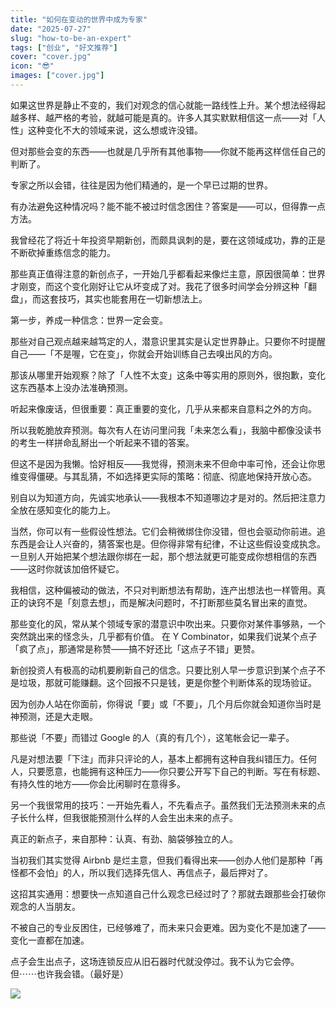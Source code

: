 ```yaml
---
title: "如何在变动的世界中成为专家"
date: "2025-07-27"
slug: "how-to-be-an-expert"
tags: ["创业", "好文推荐"]
cover: "cover.jpg"
icon: "😎"
images: ["cover.jpg"]
---
```

如果这世界是静止不变的，我们对观念的信心就能一路线性上升。某个想法经得起越多样、越严格的考验，就越可能是真的。许多人其实默默相信这一点——对「人性」这种变化不大的领域来说，这么想或许没错。



但对那些会变的东西——也就是几乎所有其他事物——你就不能再这样信任自己的判断了。



专家之所以会错，往往是因为他们精通的，是一个早已过期的世界。



有办法避免这种情况吗？能不能不被过时信念困住？答案是——可以，但得靠一点方法。



我曾经花了将近十年投资早期新创，而颇具讽刺的是，要在这领域成功，靠的正是不断砍掉重练信念的能力。



那些真正值得注意的新创点子，一开始几乎都看起来像烂主意，原因很简单：世界才刚变，而这个变化刚好让它从坏变成了对。我花了很多时间学会分辨这种「翻盘」，而这套技巧，其实也能套用在一切新想法上。



第一步，养成一种信念：世界一定会变。



那些对自己观点越来越笃定的人，潜意识里其实是认定世界静止。只要你不时提醒自己——「不是喔，它在变」，你就会开始训练自己去嗅出风的方向。



那该从哪里开始观察？除了「人性不太变」这条中等实用的原则外，很抱歉，变化这东西基本上没办法准确预测。



听起来像废话，但很重要：真正重要的变化，几乎从来都来自意料之外的方向。



所以我乾脆放弃预测。每次有人在访问里问我「未来怎么看」，我脑中都像没读书的考生一样拼命乱掰出一个听起来不错的答案。



但这不是因为我懒。恰好相反——我觉得，预测未来不但命中率可怜，还会让你思维变得僵硬。与其乱猜，不如选择更实际的策略：彻底、彻底地保持开放心态。



别自以为知道方向，先诚实地承认——我根本不知道哪边才是对的。然后把注意力全放在感知变化的能力上。



当然，你可以有一些假设性想法。它们会稍微绑住你没错，但也会驱动你前进。追东西是会让人兴奋的，猜答案也是。但你得非常有纪律，不让这些假设变成执念。
一旦别人开始把某个想法跟你绑在一起，那个想法就更可能变成你想相信的东西——这时你就该加倍怀疑它。



我相信，这种偏被动的做法，不只对判断想法有帮助，连产出想法也一样管用。真正的诀窍不是「刻意去想」，而是解决问题时，不打断那些莫名冒出来的直觉。



那些变化的风，常从某个领域专家的潜意识中吹出来。只要你对某件事够熟，一个突然跳出来的怪念头，几乎都有价值。
在 Y Combinator，如果我们说某个点子「疯了点」，那通常是称赞——搞不好还比「这点子不错」更赞。



新创投资人有极高的动机要刷新自己的信念。只要比别人早一步意识到某个点子不是垃圾，那就可能赚翻。这个回报不只是钱，更是你整个判断体系的现场验证。



因为创办人站在你面前，你得说「要」或「不要」，几个月后你就会知道你当时是神预测，还是大走眼。



那些说「不要」而错过 Google 的人（真的有几个），这笔帐会记一辈子。



凡是对想法要「下注」而非只评论的人，基本上都拥有这种自我纠错压力。任何人，只要愿意，也能拥有这种压力——你只要公开写下自己的判断。写在有标题、有持久性的地方——你会比闲聊时在意得多。



另一个我很常用的技巧：一开始先看人，不先看点子。虽然我们无法预测未来的点子长什么样，但我很能预测什么样的人会生出未来的点子。



真正的新点子，来自那种：认真、有劲、脑袋够独立的人。



当初我们其实觉得 Airbnb 是烂主意，但我们看得出来——创办人他们是那种「再怪都不会怕」的人，所以我们选择先信人、再信点子，最后押对了。



这招其实通用：想要快一点知道自己什么观念已经过时了？那就去跟那些会打破你观念的人当朋友。



不被自己的专业反困住，已经够难了，而未来只会更难。因为变化不是加速了——变化一直都在加速。



点子会生出点子，这场连锁反应从旧石器时代就没停过。我不认为它会停。
但⋯⋯也许我会错。（最好是）




![](https://prod-files-secure.s3.us-west-2.amazonaws.com/112d0858-5090-4d34-a606-b75eb8d65fd2/46476355-9cf3-4e99-9b7a-3531bc426380/1000202064.png?X-Amz-Algorithm=AWS4-HMAC-SHA256&X-Amz-Content-Sha256=UNSIGNED-PAYLOAD&X-Amz-Credential=ASIAZI2LB466UUCKBBXJ%2F20251025%2Fus-west-2%2Fs3%2Faws4_request&X-Amz-Date=20251025T141112Z&X-Amz-Expires=3600&X-Amz-Security-Token=IQoJb3JpZ2luX2VjELv%2F%2F%2F%2F%2F%2F%2F%2F%2F%2FwEaCXVzLXdlc3QtMiJHMEUCIAKAOto%2F7oK6CQBHs%2B%2BTFit0oDJ9G7f8H1lp4lNkZyyxAiEAntwf11eHOVcMHF4cvQ7KV4xt1Clp2By1NgCZ02r7c%2Bgq%2FwMIdBAAGgw2Mzc0MjMxODM4MDUiDPI7U%2BBCLcdORdTxxCrcAxb8SXCDAhmkZvS3VmWxqptA%2BUT5v0%2F1sZRuxVPFSoRTIn8I0wHvdiO7c2CzpZzDZyBNDe3r3gvoNCfXQ4ytbKP8qHsWw6FNlS1ngt987Kgp0q8Qwq3eKQ1ttdgxSBeBO%2FcxhSIBSXy%2F0L2ZZmrESO5HQR0CPqcrA%2FbTDcsPgNlVy4dJc%2BvDeEGuXtysEu580Q6Yb8WkOgtjylZBaVktZih8At58JVpx3x5ryeTVbGJxl0iE5KAMZN%2FnMGKT1LfJb9Iu0cqvCEFzoIHoqt0yXlnZ4TpdO%2F1M9PlCnpSMp5GKoEGh37rB58kpUp49OzO7B4uCCF562DHQ79eDaWcCppGwK67fVsXbIF2pYhAgw9OdWvcWRMdvZ1KpyIzYDy%2FAHeqEwiDti2DBltl4DMcnyiAsndkf%2BthlKgWDksB7RETcWZ3FBBHbxo65qsEHKop%2FzG8jZxPM2iX4NT%2BMIA%2BYniNwP7lUs4xUs3Oz1j0qwz7EXLx2g89PhGxYmu5e%2BnEi9oc7qs3eZSuJhuX55No9uzSvOGddMWXIFINikRnLU49CizdNKMw7uZIbkTdXsENtD4nXdPXECcYpnjISYfVHaJ%2Fxl5ORXvNuQQxd4N%2BtcOcbfwZ2Yf46PfyW%2F9CDMLvX8scGOqUBIkF%2F9oq0rjpHq%2FJiHqyOfuupe%2FLutcYGwYKTKzSnZh7Rfrm6ISjrWmJHkjfWkhXCaDnPuWfIb6U%2FpaTnlHgqHOWdz15krg2UTWcg7i0iK%2BVvkHPJixkjsuA%2F8UZjNNIX532YxzUhus%2FI4oNQycPUDc1YbeA9sJPimvj0mHKN1pXUOYTsXa60w%2BUHrourNU2T71eo%2FaoNHnsCxIzvGpcMT4xg%2F%2B1G&X-Amz-Signature=ac35331fc0e1306e4849a6ada3d18615d6934dbb480c0f6bd73bd85f980740fb&X-Amz-SignedHeaders=host&x-amz-checksum-mode=ENABLED&x-id=GetObject)

